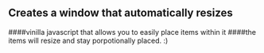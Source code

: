 ## Creates a window that automatically resizes
####vinilla javascript that allows you to easily place items within it 
####the items will resize and stay porpotionally placed. :)